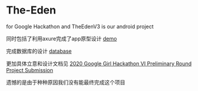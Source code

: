 # The-Eden
for Google Hackathon 
and TheEdenV3 is our android project

同时包括了利用axure完成了app原型设计
[demo](https://thousandofwind.github.io/App_demo)

完成数据库的设计
[database](https://github.com/ThousandOfWind/App_database_design.git)

更加具体立意和设计文档见
[2020 Google Girl Hackathon VI Preliminary Round Project Submission ](https://docs.google.com/document/d/15HSPJgzG9i2yyX4RYDTjprUqanJDZMFR3VeIKVYR8P4/edit?usp=sharing)

遗憾的是由于种种原因我们没有能最终完成这个项目
